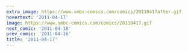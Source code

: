 ```yaml
---
extra_image: https://www.smbc-comics.com/comics/20110417after.gif
hovertext: '2011-04-17'
image: https://www.smbc-comics.com/comics/20110417.gif
next_comic: '2011-04-18'
prev_comic: '2011-04-16'
title: '2011-04-17'
---
```


